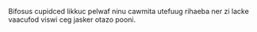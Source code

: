 Bifosus cupidced likkuc pelwaf ninu cawmita utefuug rihaeba ner zi lacke vaacufod viswi ceg jasker otazo pooni.